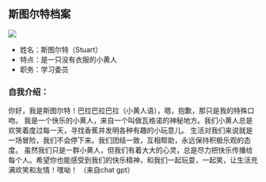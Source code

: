 ## 斯图尔特档案

![](photos/Stuart.jpg)

- 姓名：斯图尔特（Stuart）
- 特点：是一只没有衣服的小黄人
- 职务：学习委员

### 自我介绍：
你好，我是斯图尔特！巴拉巴拉巴拉（小黄人语），嗯，抱歉，那只是我的特殊口吻。
我是一个快乐的小黄人，来自一个叫做瓦格诺的神秘地方。我们小黄人总是欢笑着度过每一天，寻找香蕉并发明各种有趣的小玩意儿。
生活对我们来说就是一场冒险，我们不会停下来。我们团结一致，互相帮助，永远保持积极乐观的态度。
虽然我们只是一群小黄人，但我们有着大大的心灵，总是尽力把快乐传播给每个人。希望你也能感受到我们的快乐精神，和我们一起玩耍，一起笑，让生活充满欢笑和友情！嘿呦！
（来自chat gpt）